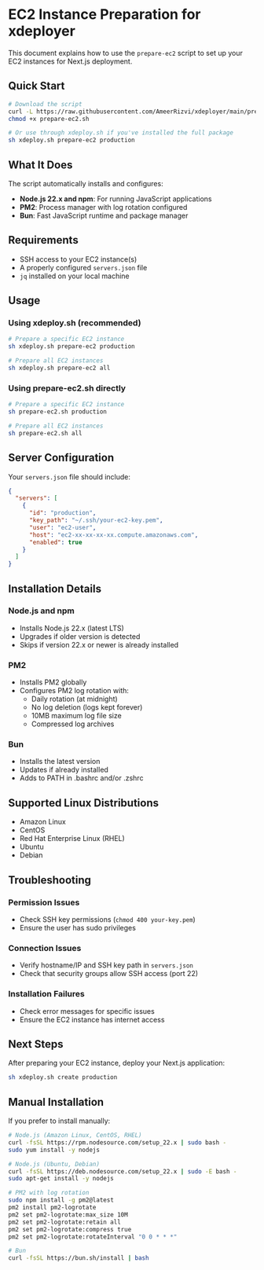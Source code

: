 # EC2 Instance Preparation for xdeployer

This document explains how to use the `prepare-ec2` script to set up your EC2 instances for Next.js deployment.

## Quick Start

```bash
# Download the script
curl -L https://raw.githubusercontent.com/AmeerRizvi/xdeployer/main/prepare-ec2.sh -o prepare-ec2.sh
chmod +x prepare-ec2.sh

# Or use through xdeploy.sh if you've installed the full package
sh xdeploy.sh prepare-ec2 production
```

## What It Does

The script automatically installs and configures:

- **Node.js 22.x and npm**: For running JavaScript applications
- **PM2**: Process manager with log rotation configured
- **Bun**: Fast JavaScript runtime and package manager

## Requirements

- SSH access to your EC2 instance(s)
- A properly configured `servers.json` file
- `jq` installed on your local machine

## Usage

### Using xdeploy.sh (recommended)

```bash
# Prepare a specific EC2 instance
sh xdeploy.sh prepare-ec2 production

# Prepare all EC2 instances
sh xdeploy.sh prepare-ec2 all
```

### Using prepare-ec2.sh directly

```bash
# Prepare a specific EC2 instance
sh prepare-ec2.sh production

# Prepare all EC2 instances
sh prepare-ec2.sh all
```

## Server Configuration

Your `servers.json` file should include:

```json
{
  "servers": [
    {
      "id": "production",
      "key_path": "~/.ssh/your-ec2-key.pem",
      "user": "ec2-user",
      "host": "ec2-xx-xx-xx-xx.compute.amazonaws.com",
      "enabled": true
    }
  ]
}
```

## Installation Details

### Node.js and npm

- Installs Node.js 22.x (latest LTS)
- Upgrades if older version is detected
- Skips if version 22.x or newer is already installed

### PM2

- Installs PM2 globally
- Configures PM2 log rotation with:
  - Daily rotation (at midnight)
  - No log deletion (logs kept forever)
  - 10MB maximum log file size
  - Compressed log archives

### Bun

- Installs the latest version
- Updates if already installed
- Adds to PATH in .bashrc and/or .zshrc

## Supported Linux Distributions

- Amazon Linux
- CentOS
- Red Hat Enterprise Linux (RHEL)
- Ubuntu
- Debian

## Troubleshooting

### Permission Issues

- Check SSH key permissions (`chmod 400 your-key.pem`)
- Ensure the user has sudo privileges

### Connection Issues

- Verify hostname/IP and SSH key path in `servers.json`
- Check that security groups allow SSH access (port 22)

### Installation Failures

- Check error messages for specific issues
- Ensure the EC2 instance has internet access

## Next Steps

After preparing your EC2 instance, deploy your Next.js application:

```bash
sh xdeploy.sh create production
```

## Manual Installation

If you prefer to install manually:

```bash
# Node.js (Amazon Linux, CentOS, RHEL)
curl -fsSL https://rpm.nodesource.com/setup_22.x | sudo bash -
sudo yum install -y nodejs

# Node.js (Ubuntu, Debian)
curl -fsSL https://deb.nodesource.com/setup_22.x | sudo -E bash -
sudo apt-get install -y nodejs

# PM2 with log rotation
sudo npm install -g pm2@latest
pm2 install pm2-logrotate
pm2 set pm2-logrotate:max_size 10M
pm2 set pm2-logrotate:retain all
pm2 set pm2-logrotate:compress true
pm2 set pm2-logrotate:rotateInterval "0 0 * * *"

# Bun
curl -fsSL https://bun.sh/install | bash
```
